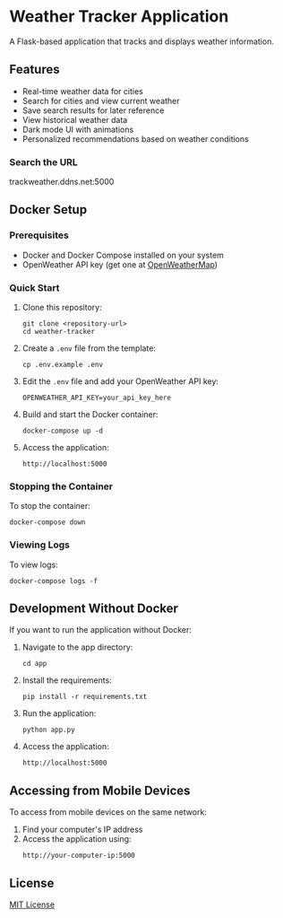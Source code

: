 # Weather Tracker Application

A Flask-based application that tracks and displays weather information.

## Features

- Real-time weather data for cities
- Search for cities and view current weather
- Save search results for later reference
- View historical weather data
- Dark mode UI with animations
- Personalized recommendations based on weather conditions

### Search the URL 

trackweather.ddns.net:5000

## Docker Setup

### Prerequisites

- Docker and Docker Compose installed on your system
- OpenWeather API key (get one at [OpenWeatherMap](https://openweathermap.org/api))

### Quick Start

1. Clone this repository:
   ```
   git clone <repository-url>
   cd weather-tracker
   ```

2. Create a `.env` file from the template:
   ```
   cp .env.example .env
   ```

3. Edit the `.env` file and add your OpenWeather API key:
   ```
   OPENWEATHER_API_KEY=your_api_key_here
   ```

4. Build and start the Docker container:
   ```
   docker-compose up -d
   ```

5. Access the application:
   ```
   http://localhost:5000
   ```

### Stopping the Container

To stop the container:
```
docker-compose down
```

### Viewing Logs

To view logs:
```
docker-compose logs -f
```

## Development Without Docker

If you want to run the application without Docker:

1. Navigate to the app directory:
   ```
   cd app
   ```

2. Install the requirements:
   ```
   pip install -r requirements.txt
   ```

3. Run the application:
   ```
   python app.py
   ```

4. Access the application:
   ```
   http://localhost:5000
   ```

## Accessing from Mobile Devices

To access from mobile devices on the same network:

1. Find your computer's IP address
2. Access the application using:
   ```
   http://your-computer-ip:5000
   ```

## License

[MIT License](LICENSE)
